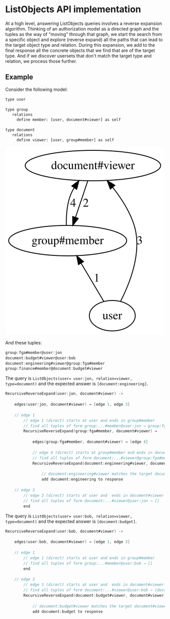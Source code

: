 # ListObjects API implementation

At a high level, answering ListObjects queries involves a reverse expansion algorithm. Thinking of an authorization model as a directed graph and the tuples as the way of "moving" through that graph, we start the search from a specific object and explore (reverse expand) all the paths that can lead to the target object type and relation. During this expansion, we add to the final response all the concrete objects that we find that are of the target type. And if we discover usersets that don't match the target type and relation, we process those further.

## Example
Consider the following model:

```
type user

type group
   relations
     define member: [user, document#viewer] as self

type document
   relations
     define viewer: [user, group#member] as self
```

<!--

digraph G {
    
    rankdir=BT

  user -> "group#member" [label="1"]
  
  "document#viewer" -> "group#member" [label="2"]
  
  "user" -> "document#viewer" [label="3"]
  
  "group#member" -> "document#viewer" [label="4"]
}

-->

![model](model.svg)

And these tuples:

```go
group:fga#member@user:jon
document:budget#viewer@user:bob
document:engineering#viewer@group:fga#member
group:finance#member@document:budget#viewer
```

The query is `ListObjects(user= user:jon, relation=viewer, type=document)` and the expected answer is `[document:engineering]`.

```go
RecursiveReverseExpand(user:jon, document#viewer) ->

    edges(user:jon, document#viewer) → [edge 1, edge 3]

    // edge 1
        // edge 1 (direct) starts at user and ends in group#member
        // find all tuples of form group:...#member@user:jon → group:fga#member@user:jon
        RecursiveReverseExpand(group:fga#member, document#viewer) →
        
            edges(group:fga#member, document#viewer) → [edge 4]
            
            // edge 4 (direct) starts at group#member and ends in document#viewer
            // find all tuples of form document:...#viewer@group:fga#member → document:engineering#viewer@group:fga#member
            RecursiveReverseExpand(document:engineering#viewer, document#viewer) →
            
                // document:engineering#viewer matches the target document#viewer
                add document:engineering to response
    
    // edge 3
        // edge 3 (direct) starts at user and  ends in document#viewer
        // find all tuples of form document:...#viewer@user:jon → []
        end
```

The query is `ListObjects(user= user:bob, relation=viewer, type=document)` and the expected answer is `[document:budget]`.

```go
RecursiveReverseExpand(user:bob, document#viewer) ->
	
    edges(user:bob, document#viewer) → [edge 1, edge 3]

    // edge 1
        // edge 1 (direct) starts at user and ends in group#member
        // find all tuples of form group:...#member@user:bob → []
        end

    // edge 3
        // edge 3 (direct) starts at user and  ends in document#viewer
        // find all tuples of form document:...#viewer@user:bob → [document:budget#viewer]
        RecursiveReverseExpand(document:budget#viewer, document#viewer) →

            // document:budget#viewer matches the target document#viewer
            add document:budget to response
```